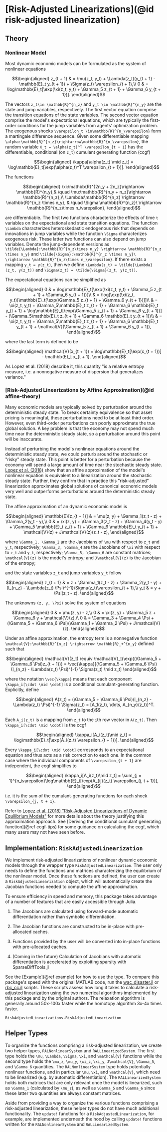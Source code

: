 # [Risk-Adjusted Linearizations](@id risk-adjusted linearization)

## Theory

### Nonlinear Model
Most dynamic economic models can be formulated as the system of nonlinear equations

```math
\begin{aligned}
    z_{t + 1} & = \mu(z_t, y_t) + \Lambda(z_t)(y_{t + 1} - \mathbb{E}_t y_{t + 1}) + \Sigma(z_t) \varepsilon_{t + 1},\\
    0 & = \log\mathbb{E}_t[\exp(\xi(z_t, y_t) + \Gamma_5 z_{t + 1} + \Gamma_6 y_{t + 1})].
\end{aligned}
```

The vectors ``z_t\in \mathbb{R}^{n_z}`` and ``y_t \in \mathbb{R}^{n_y}`` are the state and jump variables, respectively.
The first vector equation comprise the transition equations of the state variables.
The second vector equation comprise the model's expectational equations, which are typically
the first-order conditions for the jump variables from agents' optimization problem.
The exogenous shocks
``\varepsilon_t \in\mathbb{R}^{n_\varepsilon}`` form a martingale difference sequence. Given some
differentiable mapping ``\alpha:\mathbb{R}^{n_z}\rightarrow\mathbb{R}^{n_\varepsilon}``,
the random variable ``X_t = \alpha(z_t)^T \varepsilon_{t + 1}`` has the
differentiable, conditional (on ``z_t``) cumulant generating function (ccgf)

```math
\begin{aligned}
\kappa[\alpha(z_t) \mid z_t] = \log\mathbb{E}_t[\exp(\alpha(z_t)^T \varepsilon_{t + 1})].
\end{aligned}
```

The functions
```math
\begin{aligned}
\xi:\mathbb{R}^{2n_y + 2n_z}\rightarrow \mathbb{R}^{n_y},& \quad \mu:\mathbb{R}^{n_y + n_z}\rightarrow \mathbb{R}^{n_z},\\
\Lambda:\mathbb{R}^{n_z} \rightarrow \mathbb{R}^{n_z \times n_y}, & \quad \Sigma:\mathbb{R}^{n_z}\ \rightarrow \mathbb{R}^{n_z\times n_\varepsilon},
\end{aligned}
```
are differentiable. The first two functions characterize the effects of time ``t`` variables on the expectational and
state transition equations. The function ``\Lambda`` characterizes heteroskedastic endogenous risk that depends on
innovations in jump variables while the function ``\Sigma`` characterizes exogenous risk. These latter two functions
can also depend on jump variables. Denote the jump-dependent versions as
``\tilde{\Lambda}:\mathbb{R}^{n_z\times n_y} \rightarrow \mathbb{R}^{n_z \times n_y}``
and ``\tilde{\Sigma}:\mathbb{R}^{n_z \times n_y}\ \rightarrow \mathbb{R}^{n_z\times n_\varepsilon}``.
If there exists a mapping ``y_t = y(z_t)``, then we define ``\Lambda(z_t) = \tilde{\Lambda}(z_t, y(z_t))``
and ``\Sigma(z_t) = \tilde{\Sigma}(z_t, y(z_t))``.

The expectational equations can be simplified as
```math
\begin{aligned}
0 & = \log\mathbb{E}_t[\exp(\xi(z_t, y_t) + \Gamma_5 z_{t + 1} + \Gamma_6 y_{t + 1})]\\
  & = \log[\exp(\xi(z_t, y_t))\mathbb{E}_t[\exp(\Gamma_5 z_{t + 1} + \Gamma_6 y_{t + 1})]]\\
  & = \xi(z_t, y_t) + \Gamma_5\mathbb{E}_t z_{t + 1} + \Gamma_6 \mathbb{E}_t y_{t + 1} + \log\mathbb{E}_t[\exp(\Gamma_5 z_{t + 1} + \Gamma_6 y_{t + 1})] - (\Gamma_5\mathbb{E}_t z_{t + 1} + \Gamma_6 \mathbb{E}_t y_{t + 1})\\
  & = \xi(z_t, y_t) + \Gamma_5\mathbb{E}_t z_{t + 1} + \Gamma_6 \mathbb{E}_t y_{t + 1} + \mathcal{V}(\Gamma_5 z_{t + 1} + \Gamma_6 y_{t + 1}),
\end{aligned}
```
where the last term is defined to be
```math
\begin{aligned}
\mathcal{V}(x_{t + 1}) = \log\mathbb{E}_t[\exp(x_{t + 1})] - \mathbb{E}_t x_{t + 1}.
\end{aligned}
```
As Lopez et al. (2018) describe it, this quantity "is a relative entropy measure, i.e. a nonnegative measure of dispersion that generalizes variance."

### [Risk-Adjusted Linearizations by Affine Approximation](@id affine-theory)

Many economic models are typically solved by perturbation around the deterministic steady state. To break certainty equivalence so that
asset pricing is meaningful, these perturbations need to be at least third order. However, even third-order perturbations
can poorly approximate the true global solution. A key problem is that the economy may not spend much time near the
deterministic steady state, so a perturbation around this point will be inaccurate.


Instead of perturbing the model's nonlinear equations around the deterministic steady state, we could perturb around the
stochastic or "risky" steady state. This point is better for a perturbation because the economy will spend a
large amount of time near the stochastic steady state. [Lopez et al. (2018)](https://ideas.repec.org/p/bfr/banfra/702.html)
show that an affine approximation of the model's nonlinear equation is equivalent to a linearization around the
stochastic steady state. Further, they confirm that in practice this "risk-adjusted" linearization approximates
global solutions of canonical economic models very well and outperforms perturbations around the deterministic steady state.

The affine approximation of an dynamic economic model is
```math
\begin{aligned}
    \mathbb{E}[z_{t + 1}] & = \mu(z, y) + \Gamma_1(z_t - z) + \Gamma_2(y_t - y),\\
    0                      & = \xi(z, y) + \Gamma_3(z_t - z) + \Gamma_4(y_t - y) + \Gamma_5 \mathbb{E}_t z_{t + 1} + \Gamma_6 \mathbb{E}_t y_{t + 1} + \mathcal{V}(z) + J\mathcal{V}(z)(z_t  - z),
\end{aligned}
```

where ``\Gamma_1, \Gamma_2`` are the Jacobians of ``\mu`` with respect to ``z_t`` and ``y_t``, respectively;
``\Gamma_3, \Gamma_4`` are the Jacobians of ``\xi`` with respect to ``z_t`` and ``y_t``, respectively;
``\Gamma_5, \Gamma_6`` are constant matrices; ``\mathcal{V}(z)`` is the model's entropy; and
``J\mathcal{V}(z)`` is the Jacobian of the entropy;

and the state variables ``z_t`` and jump variables ``y_t`` follow
```math
\begin{aligned}
    z_{t + 1} & = z + \Gamma_1(z_t - z) + \Gamma_2(y_t - y) + (I_{n_z} - \Lambda(z_t) \Psi)^{-1}\Sigma(z_t)\varepsilon_{t + 1},\\
    y_t       & = y + \Psi(z_t - z).
\end{aligned}
```

The unknowns ``(z, y, \Psi)`` solve the system of equations
```math
\begin{aligned}
0 & = \mu(z, y) - z,\\
0 & = \xi(z, y) + \Gamma_5 z + \Gamma_6 y + \mathcal{V}(z),\\
0 & = \Gamma_3 + \Gamma_4 \Psi + (\Gamma_5 + \Gamma_6 \Psi)(\Gamma_1 + \Gamma_2 \Psi) + J\mathcal{V}(z).
\end{aligned}
```

Under an affine approximation, the entropy term is a nonnegative function
``\mathcal{V}:\mathbb{R}^{n_z} \rightarrow \mathbb{R}_+^{n_y}`` defined such that
```math
\begin{aligned}
\mathcal{V}(z_t) \equiv \mathcal{V}_t(\exp((\Gamma_5 + \Gamma_6 \Psi)z_{t + 1})) = \vec{\kappa}[(\Gamma_5 + \Gamma_6 \Psi)(I_{n_z} - \Lambda(z_t) \Psi)^{-1} \Sigma(z_t) \mid z_t]
\end{aligned}
```
where the notation ``\vec{\kappa}`` means that each component ``\kappa_i[\cdot \mid \cdot]`` is a conditional cumulant-generating
function. Explicitly, define
```math
\begin{aligned}
A(z_t) = (\Gamma_5 + \Gamma_6 \Psi)(I_{n_z} - \Lambda(z_t) \Psi)^{-1} \Sigma(z_t) = [A_1(z_t), \dots, A_{n_y}(z_t)]^T.
\end{aligned}
```
Each ``A_i(z_t)`` is a mapping from ``z_t`` to the ``i``th row vector in ``A(z_t)``. Then
``\kappa_i[\cdot \mid \cdot]`` is the ccgf
```math
\begin{aligned}
\kappa_i[A_i(z_t)\mid z_t] = \log\mathbb{E}_t[\exp(A_i(z_t) \varepsilon_{t + 1})].
\end{aligned}
```
Every ``\kappa_i[\cdot \mid \cdot]`` corresponds to an expectational equation and thus
acts as a risk correction to each one. In the common case where the individual components of
``\varepsilon_{t + 1}`` are independent, the
ccgf simplifies to
```math
\begin{aligned}
\kappa_i[A_i(z_t)\mid z_t] = \sum_{j = 1}^{n_\varepsilon}\log\mathbb{E}_t[\exp(A_{ij}(z_t) \varepsilon_{j, t + 1})],
\end{aligned}
```
i.e. it is the sum of the cumulant-generating functions for each shock ``\varepsilon_{j, t + 1}``.

Refer to [Lopez et al. (2018) "Risk-Adjusted Linearizations of Dynamic Equilibrium Models"](https://ideas.repec.org/p/bfr/banfra/702.html) for more details about the theory justifying this approximation approach.
See [Deriving the conditional cumulant generating function](@ref ccgf-tips) for some guidance on calculating the ccgf, which
many users may not have seen before.

## Implementation: `RiskAdjustedLinearization`

We implement risk-adjusted linearizations of nonlinear dynamic economic models
through the wrapper type `RiskAdjustedLinearization`.
The user only needs to define the functions and matrices characterizing the equilibrium of the nonlinear model. Once these
functions are defined, the user can create a `RiskAdjustedLinearization` object, which will automatically
create the Jacobian functions needed to compute the affine approximation.

To ensure efficiency in speed and memory, this package takes advantage of a number of features that are easily
accessible through Julia.

1. The Jacobians are calculated using forward-mode automatic differentiation rather than symbolic differentiation.

2. The Jacobian functions are constructed to be in-place with pre-allocated caches.

3. Functions provided by the user will be converted into in-place functions with pre-allocated caches.

4. (Coming in the future) Calculation of Jacobians with automatic differentiation is accelerated by exploiting sparsity with SparseDiffTools.jl

See the [Example](@ref example) for how to use the type. To compare this package's speed with the original MATLAB code,
run the [wac_disaster.jl](https://github.com/chenwilliam77/RiskAdjustedLinearizations.jl/tree/master/examples/matlab_timing_test/wac_disaster.jl) or [rbc_cc.jl](https://github.com/chenwilliam77/RiskAdjustedLinearizations.jl/tree/master/examples/matlab_timing_test/wac_disaster.jl)
scripts. These scripts assess how long it takes to calculate a risk-adjusted linearization using the two numerical algorithms
implemented by this package and by the original authors. The relaxation algorithm is generally around 50x-100x faster
while the homotopy algorithm 3x-4x times faster.

```@docs
RiskAdjustedLinearizations.RiskAdjustedLinearization
```


## Helper Types
To organize the functions comprisng a risk-adjusted linearization, we create two helper types, `RALNonlinearSystem` and `RALLinearizedSystem`.
The first type holds the ``\mu``, ``\Lambda``, ``\Sigma``, ``\xi``, and ``\mathcal{V}`` functions while the second type holds
the ``\mu_z``, ``\mu_y``, ``\xi_z``, ``\xi_y``, ``J\mathcal{V}``, ``\Gamma_5``, and ``\Gamma_6`` quantities.
The `RALNonlinearSystem` type holds potentially nonlinear functions, and in particular ``\mu``, ``\xi``, and ``\mathcal{V}``,
which need to be linearized (e.g. by automatic differentiation). The `RALLinearizedSystem` holds both matrices that
are only relevant once the model is linearized, such as ``\Gamma_1`` (calculated by ``\mu_z``), as well as ``\Gamma_5`` and ``\Gamma_6``
since these latter two quantities are always constant matrices.

Aside from providing a way to organize the various functions comprising a risk-adjusted linearization, these helper types do not
have much additional functionality. The `update!` functions for a `RiskAdjustedLinearization`, for example, are implemented
underneath the hood by calling `update!` functions written for the `RALNonlinearSystem` and `RALLinearizedSystem`.

